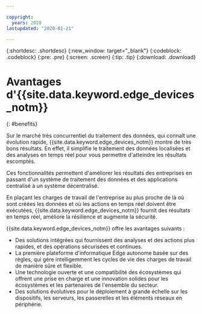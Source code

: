 ```yaml
---

copyright:
  years: 2020
lastupdated: "2020-01-21"

---
```


{:shortdesc: .shortdesc}
{:new_window: target="_blank"}
{:codeblock: .codeblock}
{:pre: .pre}
{:screen: .screen}
{:tip: .tip}
{:download: .download}

# Avantages d'{{site.data.keyword.edge_devices_notm}}
{: #benefits}

Sur le marché très concurrentiel du traitement des données, qui connaît une évolution rapide, {{site.data.keyword.edge_devices_notm}} montre de très bons résultats. En effet, il simplifie le traitement des données localisées et des analyses en temps réel pour vous permettre d'atteindre les résultats escomptés.

Ces fonctionnalités permettent d'améliorer les résultats des entreprises en passant d'un système de traitement des données et des applications centralisé à un système décentralisé.

En plaçant les charges de travail de l'entreprise au plus proche de là où sont créées les données et où les actions en temps réel doivent être exécutées, {{site.data.keyword.edge_devices_notm}} fournit des résultats en temps réel, améliore la résilience et augmente la sécurité.

{{site.data.keyword.edge_devices_notm}} offre les avantages suivants : 

* Des solutions intégrées qui fournissent des analyses et des actions plus rapides, et des opérations sécurisées et continues.
* La première plateforme d'informatique Edge autonome basée sur des règles, qui gère intelligemment les cycles de vie des charges de travail de manière sûre et flexible.
* Une technologie ouverte et une compatibilité des écosystèmes qui offrent une prise en charge et une innovation solides pour les écosystèmes et les partenaires de l'ensemble du secteur.
* Des solutions évolutives pour le déploiement à grande échelle sur les dispositifs, les serveurs, les passerelles et les éléments réseaux en périphérie.
